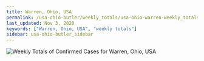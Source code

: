 ```yaml
---
title: Warren, Ohio, USA
permalink: /usa-ohio-butler/weekly_totals/usa-ohio-warren-weekly_totals.html
last_updated: Nov 3, 2020
keywords: ["Warren, Ohio, USA", "weekly totals"]
sidebar: usa-ohio-butler_sidebar
---
```


![Weekly Totals of Confirmed Cases for Warren, Ohio, USA](/covid_tracker/images/graphs/usa-ohio-warren-weekly_totals_graph.png)
